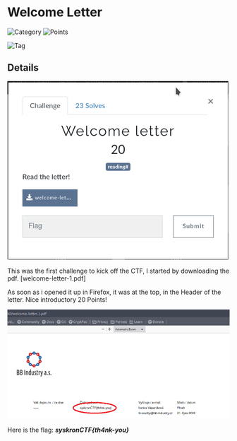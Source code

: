 # Welcome Letter

![Category](http://img.shields.io/badge/Category-Welcome-orange?style=for-the-badge) ![Points](http://img.shields.io/badge/Points-20-brightgreen?style=for-the-badge)

![Tag](https://img.shields.io/badge/Tag-reading-blue?style=plastic)

## Details

![Details](https://github.com/CTSecUK/Syskron-Security-CTF-2020/blob/main/Write-ups/images/welcome_letter_details.png)

This was the first challenge to kick off the CTF, I started by downloading the pdf. [welcome-letter-1.pdf]

As soon as i opened it up in Firefox, it was at the top, in the Header of the letter. Nice introductory 20 Points!

![Image](https://github.com/CTSecUK/Syskron-Security-CTF-2020/blob/main/Write-ups/images/welcome_letter_flag.png)

Here is the flag: ***syskronCTF{th4nk-you}***
